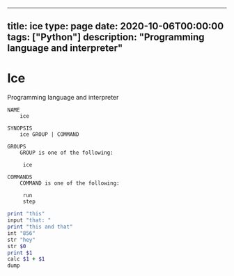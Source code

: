 
---
title: ice
type: page
date: 2020-10-06T00:00:00
tags: ["Python"]
description: "Programming language and interpreter"
---


# Ice
Programming language and interpreter

```
NAME
    ice

SYNOPSIS
    ice GROUP | COMMAND

GROUPS
    GROUP is one of the following:

     ice

COMMANDS
    COMMAND is one of the following:

     run
     step
```

```rb
print "this"
input "that: "
print "this and that"
int "856"
str "hey"
str $0
print $1
calc $1 + $1
dump
```
